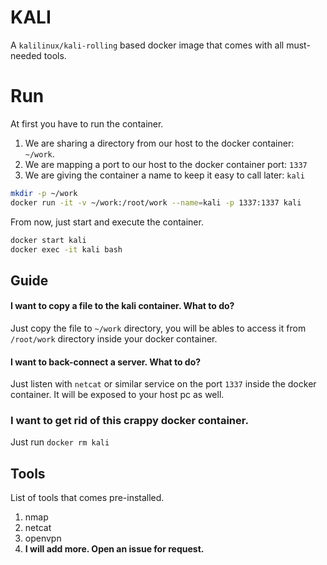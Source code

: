 # KALI

A `kalilinux/kali-rolling` based docker image that comes with all must-needed tools.

# Run

At first you have to run the container.

1. We are sharing a directory from our host to the docker container: `~/work`.
2. We are mapping a port to our host to the docker container port: `1337`
3. We are giving the container a name to keep it easy to call later: `kali`

```sh
mkdir -p ~/work
docker run -it -v ~/work:/root/work --name=kali -p 1337:1337 kali
```

From now, just start and execute the container.

```sh
docker start kali
docker exec -it kali bash
```

## Guide

#### I want to copy a file to the kali container. What to do?

Just copy the file to `~/work` directory, you will be ables to access it from `/root/work` directory inside your docker container.

#### I want to back-connect a server. What to do?

Just listen with `netcat` or similar service on the port `1337` inside the docker container. It will be exposed to your host pc as well.

### I want to get rid of this crappy docker container.

Just run `docker rm kali`

## Tools

List of tools that comes pre-installed.

1. nmap
2. netcat
3. openvpn
4. **I will add more. Open an issue for request.**
